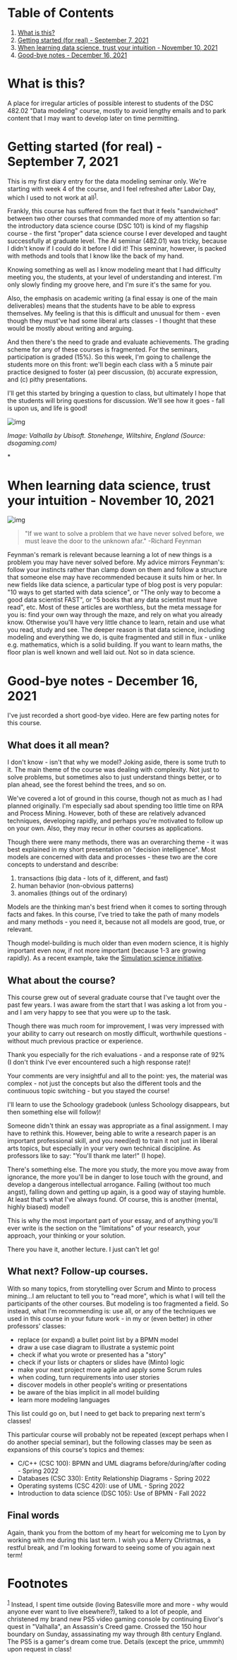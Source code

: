 
# Table of Contents

1.  [What is this?](#org22c1d30)
2.  [Getting started (for real) - September 7, 2021](#org2b2046a)
3.  [When learning data science, trust your intuition - November 10, 2021](#org6cf6a2d)
4.  [Good-bye notes - December 16, 2021](#org5eb3551)



<a id="org22c1d30"></a>

# What is this?

A place for irregular articles of possible interest to students of
the DSC 482.02 "Data modeling" course, mostly to avoid lengthy
emails and to park content that I may want to develop later on time
permitting.


<a id="org2b2046a"></a>

# Getting started (for real) - September 7, 2021

This is my first diary entry for the data modeling seminar
only. We're starting with week 4 of the course, and I feel refreshed
after Labor Day, which I used to not work at all<sup><a id="fnr.1" class="footref" href="#fn.1">1</a></sup>.

Frankly, this course has suffered from the fact that it feels
"sandwiched" between two other courses that commanded more of my
attention so far: the introductory data science course (DSC 101) is
kind of my flagship course - the first "proper" data science course
I ever developed and taught successfully at graduate level. The AI
seminar (482.01) was tricky, because I didn't know if I could do it
before I did it! This seminar, however, is packed with methods and
tools that I know like the back of my hand.

Knowing something as well as I know modeling meant that I had
difficulty meeting you, the students, at your level of understanding
and interest. I'm only slowly finding my groove here, and I'm sure
it's the same for you.

Also, the emphasis on academic writing (a final essay is one of the
main deliverables) means that the students have to be able to
express themselves. My feeling is that this is difficult and unusual
for them - even though they must've had some liberal arts classes -
I thought that these would be mostly about writing and arguing.

And then there's the need to grade and evaluate achievements. The
grading scheme for any of these courses is fragmented. For the
seminars, participation is graded (15%). So this week, I'm going to
challenge the students more on this front: we'll begin each class
with a 5 minute pair practice designed to foster (a) peer
discussion, (b) accurate expression, and (c) pithy presentations.

I'll get this started by bringing a question to class, but
ultimately I hope that the students will bring questions for
discussion. We'll see how it goes - fall is upon us, and life is
good!

![img](./img/valhalla.jpg)

*Image: Valhalla by Ubisoft. Stonehenge, Wiltshire, England (Source:
dsogaming.com)*

\*


<a id="org6cf6a2d"></a>

# When learning data science, trust your intuition - November 10, 2021

![img](./img/feynman.jpg)

> "If we want to solve a problem that we have never solved before, we
> must leave the door to the unknown afar." -Richard Feynman

Feynman's remark is relevant because learning a lot of new things is
a problem you may have never solved before. My advice mirrors
Feynman's: follow your instincts rather than clamp down on them and
follow a structure that someone else may have recommended because it
suits him or her. In new fields like data science, a particular
type of blog post is very popular: "10 ways to get started with data
science", or "The only way to become a good data scientist FAST", or
"5 books that any data scientist must have read", etc. Most of these
articles are worthless, but the meta message for you is: find your
own way through the maze, and rely on what you already
know. Otherwise you'll have very little chance to learn, retain and
use what you read, study and see. The deeper reason is that data
science, including modeling and everything we do, is quite
fragmented and still in flux - unlike e.g. mathematics, which is a
solid building. If you want to learn maths, the floor plan is well
known and well laid out. Not so in data science.


<a id="org5eb3551"></a>

# Good-bye notes - December 16, 2021

I've just recorded a short good-bye video. Here are few parting
notes for this course.


## What does it all mean?

I don't know - isn't that why we model? Joking aside, there is some
truth to it. The main theme of the course was dealing with
complexity. Not just to solve problems, but sometimes also to just
understand things better, or to plan ahead, see the forest behind
the trees, and so on.

We've covered a lot of ground in this course, though not as much as
I had planned originally. I'm especially sad about spending too
little time on RPA and Process Mining. However, both of these are
relatively advanced techniques, developing rapidly, and perhaps
you're motivated to follow up on your own. Also, they may recur in
other courses as applications.

Though there were many methods, there was an overarching theme - it
was best explained in my short presentation on "decision
intelligence". Most models are concerned with data and processes -
these two are the core concepts to understand and describe:

1.  transactions (big data - lots of it, different, and fast)
2.  human behavior (non-obvious patterns)
3.  anomalies (things out of the ordinary)

Models are the thinking man's best friend when it comes to sorting
through facts and fakes. In this course, I've tried to take the
path of many models and many methods - you need it, because not all
models are good, true, or relevant.

Though model-building is much older than even modern science, it is
highly important even now, if not more important (because 1-3 are
growing rapidly). As a recent example, take the [Simulation science
initiative](https://simulation.science/). 


## What about the course?

This course grew out of several graduate course that I've taught
over the past few years. I was aware from the start that I was
asking a lot from you - and I am very happy to see that you were up
to the task.

Though there was much room for improvement, I was very impressed
with your ability to carry out research on mostly difficult,
worthwhile questions - without much previous practice or
experience.

Thank you especially for the rich evaluations - and a response rate
of 92% (I don't think I've ever encountered such a high response
rate)!

Your comments are very insightful and all to the point: yes, the
material was complex - not just the concepts but also the different
tools and the continuous topic switching - but you stayed the
course!

I'll learn to use the Schoology gradebook (unless Schoology
disappears, but then something else will follow)!

Someone didn't think an essay was appropriate as a final
assignment. I may have to rethink this. However, being able to
write a research paper is an important professional skill, and you
need(ed) to train it not just in liberal arts topics, but
especially in your very own technical discipline. As professors
like to say: "You'll thank me later!" (I hope).

There's something else. The more you study, the more you move away
from ignorance, the more you'll be in danger to lose touch with the
ground, and develop a dangerous intellectual arrogance. Failing
(without too much angst), falling down and getting up again, is a
good way of staying humble. At least that's what I've always
found. Of course, this is another (mental, highly biased) model!

This is why the most important part of your essay, and of anything
you'll ever write is the section on the "limitations" of your
research, your approach, your thinking or your solution.

There you have it, another lecture. I just can't let go!


## What next? Follow-up courses.

With so many topics, from storytelling over Scrum and Minto to
process mining&#x2026;I am reluctant to tell you to "read more", which
is what I will tell the participants of the other courses. But
modeling is too fragmented a field. So instead, what I'm
recommending is: use all, or any of the techniques we used in this
course in your future work - in my or (even better) in other
professors' classes:

-   replace (or expand) a bullet point list by a BPMN model
-   draw a use case diagram to illustrate a systemic point
-   check if what you wrote or presented has a "story"
-   check if your lists or chapters or slides have (Minto) logic
-   make your next project more agile and apply some Scrum rules
-   when coding, turn requirements into user stories
-   discover models in other people's writing or presentations
-   be aware of the bias implicit in all model building
-   learn more modeling languages

This list could go on, but I need to get back to preparing next
term's classes!

This particular course will probably not be repeated (except
perhaps when I do another special seminar), but the following
classes may be seen as expansions of this course's topics and
themes:

-   C/C++ (CSC 100): BPMN and UML diagrams before/during/after
    coding - Spring 2022
-   Databases (CSC 330): Entity Relationship Diagrams - Spring 2022
-   Operating systems (CSC 420): use of UML - Spring 2022
-   Introduction to data science (DSC 105): Use of BPMN - Fall 2022


## Final words

Again, thank you from the bottom of my heart for welcoming me to
Lyon by working with me during this last term. I wish you a Merry
Christmas, a restful break, and I'm looking forward to seeing some
of you again next term!


# Footnotes

<sup><a id="fn.1" href="#fnr.1">1</a></sup> Instead, I spent time outside (loving Batesville more and more -
why would anyone ever want to live elsewhere?), talked to a lot of
people, and christened my brand new PS5 video gaming console by
continuing Eivor's quest in "Valhalla", an Assassin's Creed
game. Crossed the 150 hour boundary on Sunday, assassinating my way
through 8th century England. The PS5 is a gamer's dream come
true. Details (except the price, ummmh) upon request in class!
